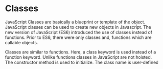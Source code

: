 # Classes 

JavaScript Classes are basically a blueprint or template of the object. JavaScript classes can be used to create new objects in Javascript.
The new version of JavaScript (ES6) introduced the use of classes instead of functions. Prior to ES6, there were only classes and, functions which are callable objects.

Classes are similar to functions. Here, a class keyword is used instead of a function keyword. Unlike functions classes in JavaScript are not hoisted. The constructor method is used to initialize. The class name is user-defined